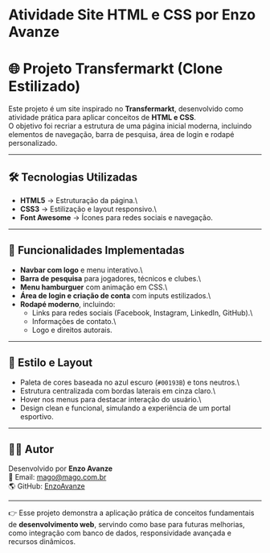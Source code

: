 # Atividade Site HTML e CSS por Enzo Avanze
# 🌐 Projeto Transfermarkt (Clone Estilizado)

Este projeto é um site inspirado no **Transfermarkt**, desenvolvido como
atividade prática para aplicar conceitos de **HTML e CSS**.\
O objetivo foi recriar a estrutura de uma página inicial moderna,
incluindo elementos de navegação, barra de pesquisa, área de login e
rodapé personalizado.

------------------------------------------------------------------------

## 🛠️ Tecnologias Utilizadas

-   **HTML5** → Estruturação da página.\
-   **CSS3** → Estilização e layout responsivo.\
-   **Font Awesome** → Ícones para redes sociais e navegação.

------------------------------------------------------------------------

## 📌 Funcionalidades Implementadas

-   **Navbar com logo** e menu interativo.\
-   **Barra de pesquisa** para jogadores, técnicos e clubes.\
-   **Menu hamburguer** com animação em CSS.\
-   **Área de login e criação de conta** com inputs estilizados.\
-   **Rodapé moderno**, incluindo:
    -   Links para redes sociais (Facebook, Instagram, LinkedIn,
        GitHub).\
    -   Informações de contato.\
    -   Logo e direitos autorais.

------------------------------------------------------------------------

## 🎨 Estilo e Layout

-   Paleta de cores baseada no azul escuro (`#00193B`) e tons neutros.\
-   Estrutura centralizada com bordas laterais em cinza claro.\
-   Hover nos menus para destacar interação do usuário.\
-   Design clean e funcional, simulando a experiência de um portal
    esportivo.

------------------------------------------------------------------------

## 👨‍💻 Autor

Desenvolvido por **Enzo Avanze**\
📧 Email: mago@mago.com.br\
🌎 GitHub: [EnzoAvanze](https://github.com/EnzoAvanze)

------------------------------------------------------------------------

👉 Esse projeto demonstra a aplicação prática de conceitos fundamentais
de **desenvolvimento web**, servindo como base para futuras melhorias,
como integração com banco de dados, responsividade avançada e recursos
dinâmicos.
